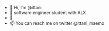 - 👋 Hi, I’m @ittani
- 👀 software engineer student with ALX
- 🌱 
- 📫 You can reach me on twitter @ittani_maemo


